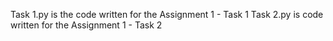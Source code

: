 Task 1.py is the code written for the Assignment 1 - Task 1
Task 2.py is code written for the Assignment 1 - Task 2 
